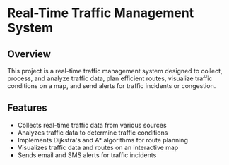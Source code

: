 # Real-Time Traffic Management System

## Overview
This project is a real-time traffic management system designed to collect, process, and analyze traffic data, plan efficient routes, visualize traffic conditions on a map, and send alerts for traffic incidents or congestion.

## Features
- Collects real-time traffic data from various sources
- Analyzes traffic data to determine traffic conditions
- Implements Dijkstra's and A* algorithms for route planning
- Visualizes traffic data and routes on an interactive map
- Sends email and SMS alerts for traffic incidents

